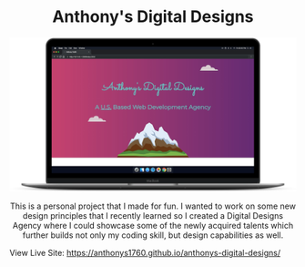 
<center><h1>Anthony's Digital Designs</h1></center>

![Anthony's Designs](digitaldesigns.png)

<center>This is a personal project that I made for fun. I wanted to work on some new design principles that I recently learned so I created a Digital Designs Agency where I could showcase some of the newly acquired talents which further builds not only my coding skill, but design capabilities as well.</center>

View Live Site: https://anthonys1760.github.io/anthonys-digital-designs/
